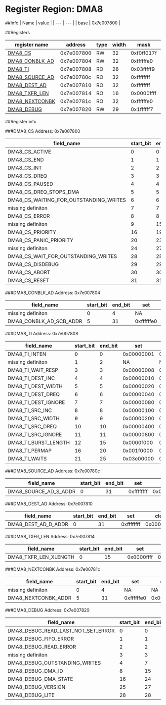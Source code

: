 # Register Region: DMA8


##Info
| Name | value |
| --- | --- |
| base | 0x7e007800 |

##Registers

| register name | address | type | width | mask | reset |
| --- | --- | --- | --- | --- | --- |
| [DMA8_CS](#dma8_cs) | 0x7e007800 | RW | 32 | 0xf0ff017f | 0000000000 |
| [DMA8_CONBLK_AD](#dma8_conblk_ad) | 0x7e007804 | RW | 32 | 0xffffffe0 | 0000000000 |
| [DMA8_TI](#dma8_ti) | 0x7e007808 | RO | 26 | 0x03fffff9 |  |
| [DMA8_SOURCE_AD](#dma8_source_ad) | 0x7e00780c | RO | 32 | 0xffffffff |  |
| [DMA8_DEST_AD](#dma8_dest_ad) | 0x7e007810 | RO | 32 | 0xffffffff |  |
| [DMA8_TXFR_LEN](#dma8_txfr_len) | 0x7e007814 | RO | 16 | 0x0000ffff |  |
| [DMA8_NEXTCONBK](#dma8_nextconbk) | 0x7e00781c | RO | 32 | 0xffffffe0 |  |
| [DMA8_DEBUG](#dma8_debug) | 0x7e007820 | RW | 29 | 0x1ffffff7 | 0000000000 |

##Register info


###DMA8_CS
 Address: 0x7e007800

| field_name | start_bit | end_bit | set | clear | reset |
| --- | --- | --- | --- | --- | --- |
| DMA8_CS_ACTIVE | 0 | 0 | 0x00000001 | 0xfffffffe | 0x0 |
| DMA8_CS_END | 1 | 1 | 0x00000002 | 0xfffffffd | 0x0 |
| DMA8_CS_INT | 2 | 2 | 0x00000004 | 0xfffffffb | 0x0 |
| DMA8_CS_DREQ | 3 | 3 | 0x00000008 | 0xfffffff7 | 0x0 |
| DMA8_CS_PAUSED | 4 | 4 | 0x00000010 | 0xffffffef | 0x0 |
| DMA8_CS_DREQ_STOPS_DMA | 5 | 5 | 0x00000020 | 0xffffffdf | 0x0 |
| DMA8_CS_WAITING_FOR_OUTSTANDING_WRITES | 6 | 6 | 0x00000040 | 0xffffffbf | 0x0 |
| missing definiton | 7 | 7 | NA | NA | NA |
| DMA8_CS_ERROR | 8 | 8 | 0x00000100 | 0xfffffeff | 0x0 |
| missing definiton | 9 | 15 | NA | NA | NA |
| DMA8_CS_PRIORITY | 16 | 19 | 0x000f0000 | 0xfff0ffff | 0x0 |
| DMA8_CS_PANIC_PRIORITY | 20 | 23 | 0x00f00000 | 0xff0fffff | 0x0 |
| missing definiton | 24 | 27 | NA | NA | NA |
| DMA8_CS_WAIT_FOR_OUTSTANDING_WRITES | 28 | 28 | 0x10000000 | 0xefffffff | 0x0 |
| DMA8_CS_DISDEBUG | 29 | 29 | 0x20000000 | 0xdfffffff | 0x0 |
| DMA8_CS_ABORT | 30 | 30 | 0x40000000 | 0xbfffffff | 0x0 |
| DMA8_CS_RESET | 31 | 31 | 0x80000000 | 0x7fffffff | 0x0 |

###DMA8_CONBLK_AD
 Address: 0x7e007804

| field_name | start_bit | end_bit | set | clear | reset |
| --- | --- | --- | --- | --- | --- |
| missing definiton | 0 | 4 | NA | NA | NA |
| DMA8_CONBLK_AD_SCB_ADDR | 5 | 31 | 0xffffffe0 | 0x0000001f | 0x0 |

###DMA8_TI
 Address: 0x7e007808

| field_name | start_bit | end_bit | set | clear | reset |
| --- | --- | --- | --- | --- | --- |
| DMA8_TI_INTEN | 0 | 0 | 0x00000001 | 0xfffffffe |  |
| missing definiton | 1 | 2 | NA | NA | NA |
| DMA8_TI_WAIT_RESP | 3 | 3 | 0x00000008 | 0xfffffff7 |  |
| DMA8_TI_DEST_INC | 4 | 4 | 0x00000010 | 0xffffffef |  |
| DMA8_TI_DEST_WIDTH | 5 | 5 | 0x00000020 | 0xffffffdf |  |
| DMA8_TI_DEST_DREQ | 6 | 6 | 0x00000040 | 0xffffffbf |  |
| DMA8_TI_DEST_IGNORE | 7 | 7 | 0x00000080 | 0xffffff7f |  |
| DMA8_TI_SRC_INC | 8 | 8 | 0x00000100 | 0xfffffeff |  |
| DMA8_TI_SRC_WIDTH | 9 | 9 | 0x00000200 | 0xfffffdff |  |
| DMA8_TI_SRC_DREQ | 10 | 10 | 0x00000400 | 0xfffffbff |  |
| DMA8_TI_SRC_IGNORE | 11 | 11 | 0x00000800 | 0xfffff7ff |  |
| DMA8_TI_BURST_LENGTH | 12 | 15 | 0x0000f000 | 0xffff0fff |  |
| DMA8_TI_PERMAP | 16 | 20 | 0x001f0000 | 0xffe0ffff |  |
| DMA8_TI_WAITS | 21 | 25 | 0x03e00000 | 0xfc1fffff |  |

###DMA8_SOURCE_AD
 Address: 0x7e00780c

| field_name | start_bit | end_bit | set | clear | reset |
| --- | --- | --- | --- | --- | --- |
| DMA8_SOURCE_AD_S_ADDR | 0 | 31 | 0xffffffff | 0x00000000 |  |

###DMA8_DEST_AD
 Address: 0x7e007810

| field_name | start_bit | end_bit | set | clear | reset |
| --- | --- | --- | --- | --- | --- |
| DMA8_DEST_AD_D_ADDR | 0 | 31 | 0xffffffff | 0x00000000 |  |

###DMA8_TXFR_LEN
 Address: 0x7e007814

| field_name | start_bit | end_bit | set | clear | reset |
| --- | --- | --- | --- | --- | --- |
| DMA8_TXFR_LEN_XLENGTH | 0 | 15 | 0x0000ffff | 0xffff0000 |  |

###DMA8_NEXTCONBK
 Address: 0x7e00781c

| field_name | start_bit | end_bit | set | clear | reset |
| --- | --- | --- | --- | --- | --- |
| missing definiton | 0 | 4 | NA | NA | NA |
| DMA8_NEXTCONBK_ADDR | 5 | 31 | 0xffffffe0 | 0x0000001f |  |

###DMA8_DEBUG
 Address: 0x7e007820

| field_name | start_bit | end_bit | set | clear | reset |
| --- | --- | --- | --- | --- | --- |
| DMA8_DEBUG_READ_LAST_NOT_SET_ERROR | 0 | 0 | 0x00000001 | 0xfffffffe | 0x0 |
| DMA8_DEBUG_FIFO_ERROR | 1 | 1 | 0x00000002 | 0xfffffffd | 0x0 |
| DMA8_DEBUG_READ_ERROR | 2 | 2 | 0x00000004 | 0xfffffffb | 0x0 |
| missing definiton | 3 | 3 | NA | NA | NA |
| DMA8_DEBUG_OUTSTANDING_WRITES | 4 | 7 | 0x000000f0 | 0xffffff0f | 0x0 |
| DMA8_DEBUG_DMA_ID | 8 | 15 | 0x0000ff00 | 0xffff00ff | 0x0 |
| DMA8_DEBUG_DMA_STATE | 16 | 24 | 0x01ff0000 | 0xfe00ffff | 0x0 |
| DMA8_DEBUG_VERSION | 25 | 27 | 0x0e000000 | 0xf1ffffff | 0x0 |
| DMA8_DEBUG_LITE | 28 | 28 | 0x10000000 | 0xefffffff | 0x0 |
